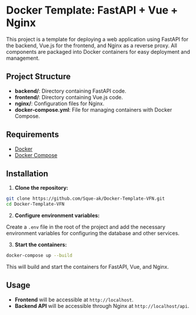 # Docker Template: FastAPI + Vue + Nginx

This project is a template for deploying a web application using FastAPI for the backend, Vue.js for the frontend, and Nginx as a reverse proxy. All components are packaged into Docker containers for easy deployment and management.

## Project Structure

- **backend/**: Directory containing FastAPI code.
- **frontend/**: Directory containing Vue.js code.
- **nginx/**: Configuration files for Nginx.
- **docker-compose.yml**: File for managing containers with Docker Compose.

## Requirements

- [Docker](https://www.docker.com/)
- [Docker Compose](https://docs.docker.com/compose/)

## Installation

1. **Clone the repository:**

```bash
git clone https://github.com/Sque-ak/Docker-Template-VFN.git
cd Docker-Template-VFN
```

2. **Configure environment variables:**

Create a `.env` file in the root of the project and add the necessary environment variables for configuring the database and other services.

3. **Start the containers:**

```bash
docker-compose up --build
```

This will build and start the containers for FastAPI, Vue, and Nginx.

## Usage

- **Frontend** will be accessible at `http://localhost`.
- **Backend API** will be accessible through Nginx at `http://localhost/api`.
